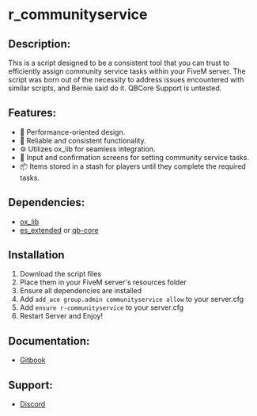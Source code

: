 # r_communityservice

## Description:
This is a script designed to be a consistent tool that you can trust to efficiently assign community service tasks within your FiveM server. The script was born out of the necessity to address issues encountered with similar scripts, and Bernie said do it.
QBCore Support is untested.

## Features:
- 🚀 Performance-oriented design.
- 🔄 Reliable and consistent functionality.
- ⚙️ Utilizes ox_lib for seamless integration.
- 📝 Input and confirmation screens for setting community service tasks.
- 📦 Items stored in a stash for players until they complete the required tasks.

## Dependencies:
- [ox_lib](https://github.com/overextended/ox_lib/releases)
- [es_extended](https://github.com/esx-framework) or [qb-core](https://github.com/qbcore-framework)

## Installation
1. Download the script files
2. Place them in your FiveM server's resources folder
3. Ensure all dependencies are installed
4. Add `add_ace group.admin communityservice allow` to your server.cfg
5. Add `ensure r-communityservice` to your server.cfg
6. Restart Server and Enjoy!

## Documentation:
- [Gitbook](https://r-scripts-1.gitbook.io/r_scripts-docs./r_communityservice)

## Support:
- [Discord](https://discord.gg/8TzrRRheV5)
